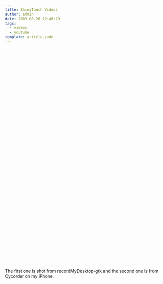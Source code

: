```yaml
---
title: ShinyTouch Videos
author: admin
date: 2009-08-26 12:46:29
tags: 
  - videos
  - youtube
template: article.jade
---
```


<object width="425" height="344"><param name="movie" value="http://www.youtube.com/v/DCq6tKZeoV0&hl=en&fs=1&"></param><param name="allowFullScreen" value="true"></param><param name="allowscriptaccess" value="always"></param><embed src="http://www.youtube.com/v/DCq6tKZeoV0&hl=en&fs=1&" type="application/x-shockwave-flash" allowscriptaccess="always" allowfullscreen="true" width="425" height="344"></embed></object>

<object width="425" height="344"><param name="movie" value="http://www.youtube.com/v/fRfRQtauvc4&hl=en&fs=1&"></param><param name="allowFullScreen" value="true"></param><param name="allowscriptaccess" value="always"></param><embed src="http://www.youtube.com/v/fRfRQtauvc4&hl=en&fs=1&" type="application/x-shockwave-flash" allowscriptaccess="always" allowfullscreen="true" width="425" height="344"></embed></object>

The first one is shot from recordMyDesktop-gtk and the second one is from Cycorder on my iPhone.
